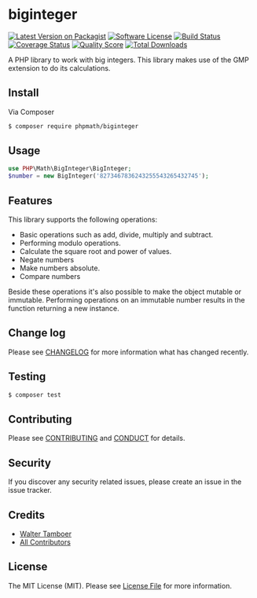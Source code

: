 # biginteger

[![Latest Version on Packagist][ico-version]][link-packagist]
[![Software License][ico-license]](LICENSE.md)
[![Build Status][ico-travis]][link-travis]
[![Coverage Status][ico-scrutinizer]][link-scrutinizer]
[![Quality Score][ico-code-quality]][link-code-quality]
[![Total Downloads][ico-downloads]][link-downloads]

A PHP library to work with big integers. This library makes use of the GMP extension to
do its calculations.

## Install

Via Composer

``` bash
$ composer require phpmath/biginteger
```

## Usage

``` php
use PHP\Math\BigInteger\BigInteger;
$number = new BigInteger('8273467836243255543265432745');
```
## Features

This library supports the following operations:

* Basic operations such as add, divide, multiply and subtract.
* Performing modulo operations.
* Calculate the square root and power of values.
* Negate numbers
* Make numbers absolute.
* Compare numbers

Beside these operations it's also possible to make the object mutable or immutable. Performing operations on an
immutable number results in the function returning a new instance.


## Change log

Please see [CHANGELOG](CHANGELOG.md) for more information what has changed recently.

## Testing

``` bash
$ composer test
```

## Contributing

Please see [CONTRIBUTING](CONTRIBUTING.md) and [CONDUCT](CONDUCT.md) for details.

## Security

If you discover any security related issues, please create an issue in the issue tracker.

## Credits

- [Walter Tamboer][link-author]
- [All Contributors][link-contributors]

## License

The MIT License (MIT). Please see [License File](LICENSE.md) for more information.

[ico-version]: https://img.shields.io/packagist/v/phpmath/biginteger.svg?style=flat-square
[ico-license]: https://img.shields.io/badge/license-MIT-brightgreen.svg?style=flat-square
[ico-travis]: https://img.shields.io/travis/phpmath/biginteger/master.svg?style=flat-square
[ico-scrutinizer]: https://img.shields.io/scrutinizer/coverage/g/phpmath/biginteger.svg?style=flat-square
[ico-code-quality]: https://img.shields.io/scrutinizer/g/phpmath/biginteger.svg?style=flat-square
[ico-downloads]: https://img.shields.io/packagist/dt/phpmath/biginteger.svg?style=flat-square

[link-packagist]: https://packagist.org/packages/phpmath/biginteger
[link-travis]: https://travis-ci.org/phpmath/biginteger
[link-scrutinizer]: https://scrutinizer-ci.com/g/phpmath/biginteger/code-structure
[link-code-quality]: https://scrutinizer-ci.com/g/phpmath/biginteger
[link-downloads]: https://packagist.org/packages/phpmath/biginteger
[link-author]: https://github.com/waltertamboer
[link-contributors]: ../../contributors

